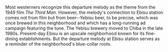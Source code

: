 Most westerners recognize this departure melody as the theme from the 1949 film *The Third Man*. However, the melody's connection to Ebisu station comes not from film but from beer--Yebisu beer, to be precise, which was once brewed in this neighborhood and which has a long-running ad campaign featuring the tune. The Yebisu brewery moved to Chiba in the late 1980s. Present-day Ebisu is an upscale neighborhood known for its fine-dining establishments. But the departure melody at Ebisu station serves as a reminder of the neighborhood's blue-collar roots.
